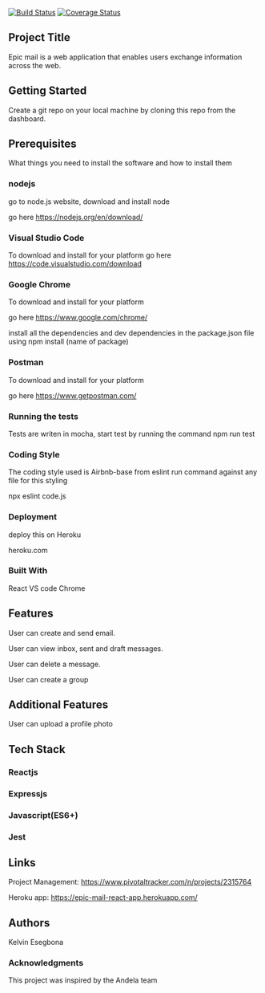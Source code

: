 [![Build Status](https://travis-ci.org/kevoese/Epic-mail-react-app.svg?branch=develop)](https://travis-ci.org/kevoese/Epic-mail-react-app)
[![Coverage Status](https://coveralls.io/repos/github/kevoese/Epic-mail-react-app/badge.svg)](https://coveralls.io/github/kevoese/Epic-mail-react-app)

## Project Title
Epic mail is a web application that enables users exchange information across the web.

## Getting Started
Create a git repo on your local machine by cloning this repo from the dashboard.

## Prerequisites
What things you need to install the software and how to install them

### nodejs
go to node.js website, download and install node

go here https://nodejs.org/en/download/

### Visual Studio Code

To download and install for your platform
go here https://code.visualstudio.com/download


### Google Chrome
To download and install for your platform

go here https://www.google.com/chrome/

install all the dependencies and dev dependencies in the package.json file using npm install (name of package)

### Postman
To download and install for your platform

go here https://www.getpostman.com/

### Running the tests
Tests are writen in mocha, start test by running the command
npm run test

### Coding Style
The coding style used is Airbnb-base from eslint run command against any file for this styling

npx eslint code.js

### Deployment
deploy this on Heroku

heroku.com

### Built With

React VS code Chrome

## Features
User can create and send email.

User can view inbox, sent and draft messages.

User can delete a message.

User can create a group

## Additional Features
User can upload a profile photo

## Tech Stack

### Reactjs

### Expressjs

### Javascript(ES6+)

### Jest

## Links
Project Management: https://www.pivotaltracker.com/n/projects/2315764

Heroku app: https://epic-mail-react-app.herokuapp.com/


## Authors
Kelvin Esegbona

### Acknowledgments
This project was inspired by the Andela team
